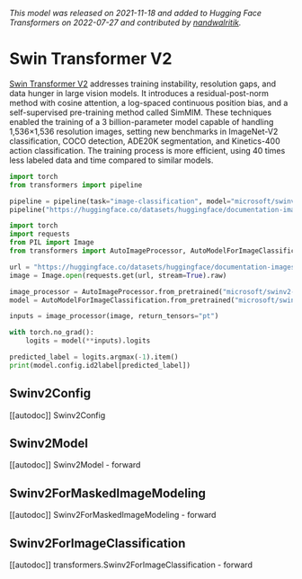 <!--Copyright 2022 The HuggingFace Team. All rights reserved.

Licensed under the Apache License, Version 2.0 (the "License"); you may not use this file except in compliance with
the License. You may obtain a copy of the License at

http://www.apache.org/licenses/LICENSE-2.0

Unless required by applicable law or agreed to in writing, software distributed under the License is distributed on
an "AS IS" BASIS, WITHOUT WARRANTIES OR CONDITIONS OF ANY KIND, either express or implied. See the License for the
specific language governing permissions and limitations under the License.

⚠️ Note that this file is in Markdown but contain specific syntax for our doc-builder (similar to MDX) that may not be
rendered properly in your Markdown viewer.

-->
*This model was released on 2021-11-18 and added to Hugging Face Transformers on 2022-07-27 and contributed by [nandwalritik](https://huggingface.co/nandwalritik).*

# Swin Transformer V2

[Swin Transformer V2](https://huggingface.co/papers/2111.09883) addresses training instability, resolution gaps, and data hunger in large vision models. It introduces a residual-post-norm method with cosine attention, a log-spaced continuous position bias, and a self-supervised pre-training method called SimMIM. These techniques enabled the training of a 3 billion-parameter model capable of handling 1,536×1,536 resolution images, setting new benchmarks in ImageNet-V2 classification, COCO detection, ADE20K segmentation, and Kinetics-400 action classification. The training process is more efficient, using 40 times less labeled data and time compared to similar models.

<hfoptions id="usage">
<hfoption id="Pipeline">

```py
import torch
from transformers import pipeline

pipeline = pipeline(task="image-classification", model="microsoft/swinv2-tiny-patch4-window8-256", dtype="auto")
pipeline("https://huggingface.co/datasets/huggingface/documentation-images/resolve/main/pipeline-cat-chonk.jpeg")
```

</hfoption>
<hfoption id="AutoModel">

```python
import torch
import requests
from PIL import Image
from transformers import AutoImageProcessor, AutoModelForImageClassification

url = "https://huggingface.co/datasets/huggingface/documentation-images/resolve/main/pipeline-cat-chonk.jpeg"
image = Image.open(requests.get(url, stream=True).raw)

image_processor = AutoImageProcessor.from_pretrained("microsoft/swinv2-tiny-patch4-window8-256")
model = AutoModelForImageClassification.from_pretrained("microsoft/swinv2-tiny-patch4-window8-256", dtype="auto")

inputs = image_processor(image, return_tensors="pt")

with torch.no_grad():
    logits = model(**inputs).logits

predicted_label = logits.argmax(-1).item()
print(model.config.id2label[predicted_label])
```

</hfoption>
</hfoptions>

## Swinv2Config

[[autodoc]] Swinv2Config

## Swinv2Model

[[autodoc]] Swinv2Model
    - forward

## Swinv2ForMaskedImageModeling

[[autodoc]] Swinv2ForMaskedImageModeling
    - forward

## Swinv2ForImageClassification

[[autodoc]] transformers.Swinv2ForImageClassification
    - forward

